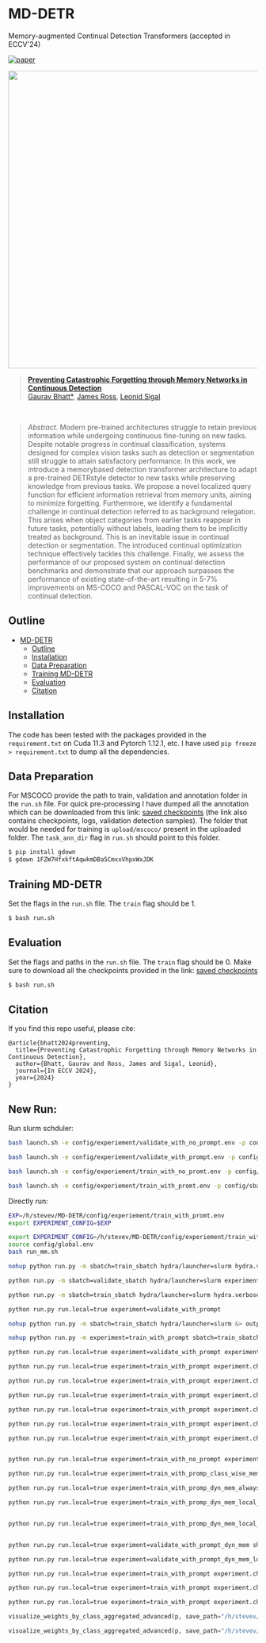 # MD-DETR
Memory-augmented Continual Detection Transformers (accepted in ECCV'24)

[![paper](https://img.shields.io/badge/paper-ECCV2024-cyan)](https://www.ecva.net/papers/eccv_2024/papers_ECCV/papers/11330.pdf)


<p align="center">
    <img src="figs/mddetr.png" width="600px"/>
</p>

> **[Preventing Catastrophic Forgetting through
Memory Networks in Continuous Detection](https://arxiv.org/pdf/2403.14797)**<br>
> [Gaurav Bhatt*](https://gauravbh1010tt.github.io/), 
[James Ross](https://www.jamesross.xyz/),
[Leonid Sigal](https://www.cs.ubc.ca/~lsigal/)
<br>

> $Abstract$. Modern pre-trained architectures struggle to retain previous
information while undergoing continuous fine-tuning on new tasks. Despite notable progress in continual classification, systems designed for
complex vision tasks such as detection or segmentation still struggle to
attain satisfactory performance. In this work, we introduce a memorybased detection transformer architecture to adapt a pre-trained DETRstyle detector to new tasks while preserving knowledge from previous
tasks. We propose a novel localized query function for efficient information retrieval from memory units, aiming to minimize forgetting. Furthermore, we identify a fundamental challenge in continual detection
referred to as background relegation. This arises when object categories
from earlier tasks reappear in future tasks, potentially without labels,
leading them to be implicitly treated as background. This is an inevitable issue in continual detection or segmentation. The introduced
continual optimization technique effectively tackles this challenge. Finally, we assess the performance of our proposed system on continual
detection benchmarks and demonstrate that our approach surpasses the
performance of existing state-of-the-art resulting in 5-7% improvements
on MS-COCO and PASCAL-VOC on the task of continual detection.

## Outline

- [MD-DETR](#mddetr)
  - [Outline](#outline)
  - [Installation](#installation)
  - [Data Preparation](#data-preparation)
  - [Training MD-DETR](#training-mddetr)
  - [Evaluation](#evaluation)
  - [Citation](#citation)


## Installation
The code has been tested with the packages provided in the `requirement.txt` on Cuda 11.3 and Pytorch 1.12.1, etc. I have used `pip freeze > requirement.txt` to dump all the dependencies.

## Data Preparation

For MSCOCO provide the path to train, validation and annotation folder in the `run.sh` file. For quick pre-processing I have dumped all the annotation which can be downloaded from this link: [saved checkpoints](https://drive.google.com/file/d/1FZW7HfxkftAqwkmDBa5CmxxVhpxWxJDK/view?usp=sharing) (the link also contains checkpoints, logs, validation detection samples). The folder that would be needed for training is `upload/mscoco/` present in the uploaded folder. The `task_ann_dir` flag in `run.sh` should point to this folder.

```bash 
$ pip install gdown
$ gdown 1FZW7HfxkftAqwkmDBa5CmxxVhpxWxJDK
```

## Training MD-DETR

Set the flags in the `run.sh` file. The `train` flag should be 1.

```bash
$ bash run.sh
```

## Evaluation
Set the flags and paths in the `run.sh` file. The `train` flag should be 0. Make sure to download all the checkpoints provided in the link: [saved checkpoints](https://drive.google.com/file/d/1FZW7HfxkftAqwkmDBa5CmxxVhpxWxJDK/view?usp=sharing)

```bash
$ bash run.sh
```

## Citation
If you find this repo useful, please cite:
```
@article{bhatt2024preventing,
  title={Preventing Catastrophic Forgetting through Memory Networks in Continuous Detection},
  author={Bhatt, Gaurav and Ross, James and Sigal, Leonid},
  journal={In ECCV 2024},
  year={2024}
}
```


## New Run:
Run slurm schduler:
```bash
bash launch.sh -e config/experiement/validate_with_no_prompt.env -p config/sbatch/validate.sbatch.env
```
```bash
bash launch.sh -e config/experiement/validate_with_prompt.env -p config/sbatch/validate.sbatch.env
```
```bash
bash launch.sh -e config/experiement/train_with_no_promt.env -p config/sbatch/train.sbatch.env
```
```bash
bash launch.sh -e config/experiement/train_with_promt.env -p config/sbatch/train.sbatch.env
```

Directly run:
```bash
EXP=/h/stevev/MD-DETR/config/experiement/train_with_promt.env
export EXPERIMENT_CONFIG=$EXP

export EXPERIMENT_CONFIG=/h/stevev/MD-DETR/config/experiement/train_with_prompt.yaml
source config/global.env
bash run_mm.sh

nohup python run.py -m sbatch=train_sbatch hydra/launcher=slurm hydra.verbose=true

python run.py -m sbatch=validate_sbatch hydra/launcher=slurm experiment=validate_with_prompt

python run.py -m sbatch=train_sbatch hydra/launcher=slurm hydra.verbose=true

python run.py run.local=true experiment=validate_with_prompt

nohup python run.py -m sbatch=train_sbatch hydra/launcher=slurm &> outputs/submit.log &

nohup python run.py -m experiment=train_with_prompt sbatch=train_sbatch_scavenger hydra/launcher=slurm &> outputs/submit.log &

python run.py run.local=true experiment=validate_with_prompt experiment.checkpoint_dir=/ubc/cs/research/shield/projects/kren04/MD_DETR_runs/upload/checkpoints/Task_1 shared=shield

python run.py run.local=true experiment=train_with_prompt experiment.checkpoint_dir=/ubc/cs/research/shield/projects/kren04/MD_DETR_runs/upload/checkpoints/Task_1 shared=shield

python run.py run.local=true experiment=train_with_prompt experiment.checkpoint_dir=/ubc/cs/research/shield/projects/kren04/MD_DETR_runs/upload/checkpoints/Task_1 shared=shield experiment.start_task=2

python run.py run.local=true experiment=train_with_prompt experiment.checkpoint_dir=/ubc/cs/research/shield/projects/kren04/MD_DETR_runs/upload/checkpoints/Task_1 shared=shield experiment.start_task=1 experiment.n_tasks=2

python run.py run.local=true experiment=train_with_prompt experiment.checkpoint_dir=/ubc/cs/research/shield/projects/kren04/MD_DETR_runs/upload/checkpoints/Task_1 shared=shield experiment.start_task=3 experiment.n_tasks=4

python run.py run.local=true experiment=train_with_prompt experiment.checkpoint_dir=/ubc/cs/research/shield/projects/kren04/MD_DETR_runs/upload/checkpoints/Task_1 shared=shield experiment.start_task=4 experiment.n_tasks=4

python run.py run.local=true experiment=train_with_prompt experiment.checkpoint_dir=/ubc/cs/research/shield/projects/kren04/MD_DETR_runs/upload/checkpoints/Task_1 experiment.exp_name=train_with_prompt_test sbatch.gpus_per_node=1 shared=vision_lab


python run.py run.local=true experiment=train_with_no_prompt experiment.checkpoint_dir=/ubc/cs/research/shield/projects/kren04/MD_DETR_runs/upload/checkpoints/Task_1 shared=shield

python run.py run.local=true experiment=train_with_promp_class_wise_memory experiment.checkpoint_dir=/ubc/cs/research/shield/projects/kren04/MD_DETR_runs/upload/checkpoints/Task_1 shared=shield

python run.py run.local=true experiment=train_with_promp_dyn_mem_always_quertf_local_query_0 experiment.checkpoint_dir=/ubc/cs/research/shield/projects/kren04/MD_DETR_runs/upload/checkpoints/Task_1 shared=shield

python run.py run.local=true experiment=train_with_promp_dyn_mem_local_query_0_no_queryft experiment.checkpoint_dir=/ubc/cs/research/shield/projects/kren04/MD_DETR_runs/upload/checkpoints/Task_1 shared=shield


python run.py run.local=true experiment=train_with_promp_dyn_mem_local_query_0_no_queryft experiment.checkpoint_dir=/ubc/cs/research/shield/projects/kren04/MD_DETR_runs/upload/checkpoints/Task_1 shared=shield


python run.py run.local=true experiment=validate_with_prompt_dyn_mem shared=shield

python run.py run.local=true experiment=validate_with_prompt_dyn_mem_local experiment.checkpoint_dir=/home/kren04/shield/MD_DETR_runs/upload/checkpoints/Task_1 experiment.exp_name=test sbatch.gpus_per_node=1 shared=vision_lab

python run.py run.local=true experiment=train_with_prompt experiment.checkpoint_dir=/ubc/cs/research/shield/projects/kren04/MD_DETR_runs/upload/checkpoints/Task_1 shared=shield experiment.exp_name=train_task_specific_memory

python run.py run.local=true experiment=train_with_prompt experiment.checkpoint_dir=/ubc/cs/research/shield/projects/kren04/MD_DETR_runs/upload/checkpoints/Task_1 shared=shield experiment.exp_name=train_proposal_query_memory

python run.py run.local=true experiment=train_with_prompt experiment.checkpoint_dir=/home/kren04/shield/MD_DETR_runs/upload/checkpoints/Task_1 sbatch.gpus_per_node=1 shared=vision_lab experiment.exp_name=train_proposal_query_memory

```

```python
visualize_weights_by_class_aggregated_advanced(p, save_path="/h/stevev/MD_DETR_runs/validate_with_prompt_hydra_3/t1_class.png", limit_classes=[0,1,2,3,4], line_visual=["mean"], area_visual=["std"], alpha=0.3)

visualize_weights_by_class_aggregated_advanced(p, save_path="/h/stevev/MD_DETR_runs/validate_with_prompt_hydra_3/t2_5_class.png", limit_classes=list(range(0, 39, 5)), line_visual=["mean"], area_visual=["std"], alpha=0.3)
```